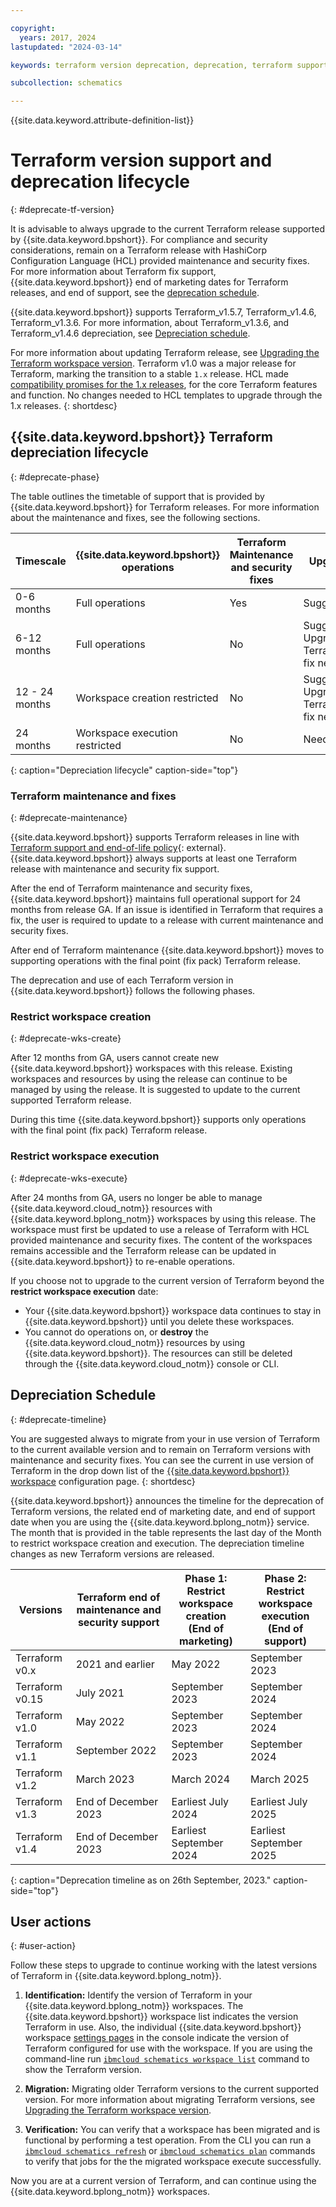 ```yaml
---

copyright:
  years: 2017, 2024
lastupdated: "2024-03-14"

keywords: terraform version deprecation, deprecation, terraform support schematics

subcollection: schematics

---
```


{{site.data.keyword.attribute-definition-list}}

# Terraform version support and deprecation lifecycle
{: #deprecate-tf-version}

It is advisable to always upgrade to the current Terraform release supported by {{site.data.keyword.bpshort}}. For compliance and security considerations, remain on a Terraform release with HashiCorp Configuration Language (HCL) provided maintenance and security fixes. For more information about Terraform fix support, {{site.data.keyword.bpshort}} end of marketing dates for Terraform releases, and end of support, see the [deprecation schedule](/docs/schematics?topic=schematics-deprecate-tf-version#deprecate-timeline).

{{site.data.keyword.bpshort}} supports Terraform_v1.5.7, Terraform_v1.4.6, Terraform_v1.3.6. For more information, about Terraform_v1.3.6, and Terraform_v1.4.6 depreciation, see [Depreciation schedule](/docs/schematics?topic=schematics-deprecate-tf-version#deprecate-timeline).

For more information about updating Terraform release, see [Upgrading the Terraform workspace version](/docs/schematics?topic=schematics-migrating-terraform-version#migrate-steps12). Terraform v1.0 was a major release for Terraform, marking the transition to a stable `1.x` release. HCL made [compatibility promises for the 1.x releases](https://developer.hashicorp.com/terraform/language/v1-compatibility-promises), for the core Terraform features and function. No changes needed to HCL templates to upgrade through the 1.x releases.
{: shortdesc} 

## {{site.data.keyword.bpshort}} Terraform depreciation lifecycle 
{: #deprecate-phase}

The table outlines the timetable of support that is provided by {{site.data.keyword.bpshort}} for Terraform releases. For more information about the maintenance and fixes, see the following sections.   

|Timescale | {{site.data.keyword.bpshort}} </br> operations | Terraform Maintenance and security fixes | Upgrade | 
| -- | -- | -- | -- | 
| 0-6 months  | Full operations | Yes | Suggested |
| 6-12 months | Full operations | No  | Suggested. Upgrade if Terraform fix needed. |
| 12 - 24 months |	Workspace creation restricted | No  | Suggested. Upgrade if Terraform fix needed. | 	
| 24 months | Workspace execution restricted | No | Needed |
{: caption="Depreciation lifecycle" caption-side="top"}

### Terraform maintenance and fixes
{: #deprecate-maintenance}

{{site.data.keyword.bpshort}} supports Terraform releases in line with [Terraform support and end-of-life policy](https://support.hashicorp.com/hc/en-us/articles/360021185113-Support-Period-and-End-of-Life-EOL-Policy){: external}. {{site.data.keyword.bpshort}} always supports at least one Terraform release with maintenance and security fix support. 

After the end of Terraform maintenance and security fixes, {{site.data.keyword.bpshort}} maintains full operational support for 24 months from release GA. If an issue is identified in Terraform that requires a fix, the user is required to update to a release with current maintenance and security fixes. 

After end of Terraform maintenance {{site.data.keyword.bpshort}} moves to supporting operations with the final point (fix pack) Terraform release. 

The deprecation and use of each Terraform version in {{site.data.keyword.bpshort}} follows the following phases.

### Restrict workspace creation
{: #deprecate-wks-create}

After 12 months from GA, users cannot create new {{site.data.keyword.bpshort}} workspaces with this release. Existing workspaces and resources by using the release can continue to be managed by using the release. It is suggested to update to the current supported Terraform release.  

During this time {{site.data.keyword.bpshort}} supports only operations with the final point (fix pack) Terraform release.   

### Restrict workspace execution
{: #deprecate-wks-execute}

After 24 months from GA, users no longer be able to manage {{site.data.keyword.cloud_notm}} resources with {{site.data.keyword.bplong_notm}} workspaces by using this release. The workspace must first be updated to use a release of Terraform with HCL provided maintenance and security fixes. The content of the workspaces remains accessible and the Terraform release can be updated in {{site.data.keyword.bpshort}} to re-enable operations.

If you choose not to upgrade to the current version of Terraform beyond the **restrict workspace execution** date:
- Your {{site.data.keyword.bpshort}} workspace data continues to stay in {{site.data.keyword.bpshort}} until you delete these workspaces.
- You cannot do operations on, or **destroy** the {{site.data.keyword.cloud_notm}} resources by using {{site.data.keyword.bpshort}}. The resources can still be deleted through the {{site.data.keyword.cloud_notm}} console or CLI. 

## Depreciation Schedule
{: #deprecate-timeline}

You are suggested always to migrate from your in use version of Terraform to the current available version and to remain on Terraform versions with maintenance and security fixes. You can see the current in use version of Terraform in the drop down list of the [{{site.data.keyword.bpshort}} workspace](https://cloud.ibm.com/schematics/workspaces/create) configuration page. 
{: shortdesc}

{{site.data.keyword.bpshort}} announces the timeline for the deprecation of Terraform versions, the related end of marketing date, and end of support date when you are using the {{site.data.keyword.bplong_notm}} service. The month that is provided in the table represents the last day of the Month to restrict workspace creation and execution. The depreciation timeline changes as new Terraform versions are released. 

| Versions | Terraform end of maintenance and security support | Phase 1: Restrict workspace creation </br> (End of marketing)|    Phase 2: Restrict workspace execution </br> (End of support)|
| -- | -- | --| --|
| Terraform v0.x  | 2021 and earlier | May 2022 |  September 2023 |     
| Terraform v0.15 | July 2021 | September 2023  |	September 2024	|	
| Terraform v1.0 |	May 2022 | September 2023 | September 2024	|	
| Terraform v1.1 |  September 2022 | September 2023 | September 2024	|	
| Terraform v1.2 |  March 2023 | March 2024	|	March 2025	|	
| Terraform v1.3 |  End of December 2023 | Earliest July 2024	|  Earliest	July 2025	|	
| Terraform v1.4 |	End of December 2023 | Earliest September 2024  |  Earliest September 2025 |	
{: caption="Deprecation timeline as on 26th September, 2023." caption-side="top"}

## User actions
{: #user-action}

Follow these steps to upgrade to continue working with the latest versions of Terraform in {{site.data.keyword.bplong_notm}}.

1. **Identification:** Identify the version of Terraform in your {{site.data.keyword.bplong_notm}} workspaces. The {{site.data.keyword.bpshort}} workspace list indicates the version Terraform in use. Also, the individual {{site.data.keyword.bpshort}} workspace [settings pages](/docs/schematics?topic=schematics-migrating-terraform-version) in the console indicate the version of Terraform configured for use with the workspace. If you are using the command-line run [`ibmcloud schematics workspace list`](/docs/schematics?topic=schematics-schematics-cli-reference#schematics-workspace-list) command to show the Terraform version.

2. **Migration:** Migrating older Terraform versions to the current supported version. For more information about migrating Terraform versions, see [Upgrading the Terraform workspace version](/docs/schematics?topic=schematics-migrating-terraform-version#migrate-steps12).

3. **Verification:** You can verify that a workspace has been migrated and is functional by performing a test operation. From the CLI you can run a [`ibmcloud schematics refresh`](/docs/schematics?topic=schematics-schematics-cli-reference#schematics-refresh) or [`ibmcloud schematics plan`](/docs/schematics?topic=schematics-schematics-cli-reference#schematics-plan) commands to verify that jobs for the the migrated workspace execute successfully.  

Now you are at a current version of Terraform, and can continue using the {{site.data.keyword.bplong_notm}} workspaces.
